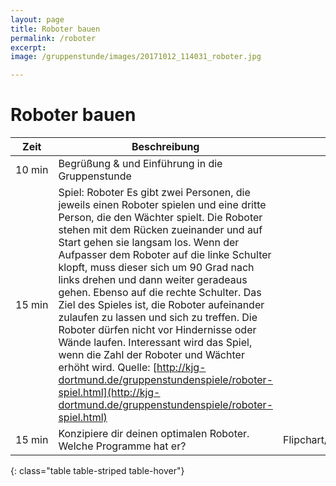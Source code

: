```yaml
---
layout: page
title: Roboter bauen
permalink: /roboter
excerpt:
image: /gruppenstunde/images/20171012_114031_roboter.jpg

---
```


# Roboter bauen

Zeit   | Beschreibung | Material
-------|--------------|---------
10&nbsp;min |Begrüßung & und Einführung in die Gruppenstunde|
15&nbsp;min |Spiel: Roboter Es gibt zwei Personen, die jeweils einen Roboter spielen und eine dritte Person, die den Wächter spielt. Die Roboter stehen mit dem Rücken  zueinander und auf Start gehen sie langsam los. Wenn der Aufpasser dem  Roboter auf die linke Schulter klopft, muss dieser sich um 90 Grad nach  links drehen und dann weiter geradeaus gehen. Ebenso auf die rechte  Schulter. Das Ziel des Spieles ist, die Roboter aufeinander zulaufen zu  lassen und sich zu treffen. Die Roboter dürfen nicht vor Hindernisse  oder Wände laufen. Interessant wird das Spiel, wenn die Zahl der Roboter  und Wächter erhöht wird. Quelle: [http://kjg-dortmund.de/gruppenstundenspiele/roboter-spiel.html](http://kjg-dortmund.de/gruppenstundenspiele/roboter-spiel.html)|
15&nbsp;min|Konzipiere dir deinen optimalen Roboter. Welche Programme hat er?|Flipchart/Moderationskoffer/Tafel
{: class="table table-striped table-hover"}  
